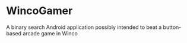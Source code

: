 # WincoGamer
A binary search Android application possibly intended to beat a button-based arcade game in Winco
